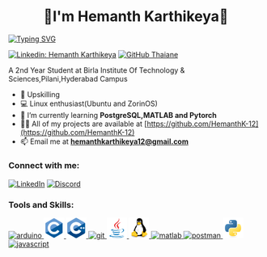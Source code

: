 <h1 align="center">👾I'm Hemanth Karthikeya👾</h1>
<!-- <h3 align="center">A passionate developer interested in all things computers</h3> -->
<a href="https://git.io/typing-svg"><img src="https://readme-typing-svg.demolab.com?font=Fira+Code&size=30&duration=3000&pause=1000&vCenter=true&random=false&width=800&lines=A+Passionate+Developer;Problem+solver;Fast+learner;" alt="Typing SVG" /></a>

<!-- <p align="left"> <a href="https://github.com/ryo-ma/github-profile-trophy"><img src="https://github-profile-trophy.vercel.app/?username=saphereye&theme=onedark" alt="saphereye" /></a> </p> -->
[![Linkedin: Hemanth Karthikeya](https://img.shields.io/badge/-Sw!tchBlade-blue?style=flat-square&logo=Linkedin&logoColor=white&link=https://www.linkedin.com/in/hemanth-karthikeya-ganti-7a673a19a/)](https://www.linkedin.com/in/hemanth-karthikeya-ganti-7a673a19a/)
[![GitHub Thaiane](https://img.shields.io/github/followers/saphereye?label=follow&style=social)](https://github.com/HemanthK-12/)

A 2nd Year Student at Birla Institute Of Technology & Sciences,Pilani,Hyderabad Campus

- 🔭 Upskilling
- 💻 Linux enthusiast(Ubuntu and ZorinOS)
- 🌱 I’m currently learning **PostgreSQL,MATLAB and Pytorch**
- 👨‍💻 All of my projects are available at [https://github.com/HemanthK-12](https://github.com/HemanthK-12)
- 📫 Email me at **hemanthkarthikeya12@gmail.com**

<h3 align="left">Connect with me:</h3>
<p align="left">
<a href="https://www.linkedin.com/in/hemanth-karthikeya-ganti-7a673a19a/" target="blank"><img align="center" src="https://raw.githubusercontent.com/rahuldkjain/github-profile-readme-generator/master/src/images/icons/Social/linked-in-alt.svg" alt="LinkedIn" height="30" width="40" /></a>
<a href="discordapp.com/users/784290692146135062" target="blank"><img align="center" src="https://raw.githubusercontent.com/rahuldkjain/github-profile-readme-generator/master/src/images/icons/Social/discord.svg" alt="Discord" height="30" width="40" /></a>
</a>

</p>

<h3 align="left">Tools and Skills:</h3>
<p align="left">
<a href="https://www.arduino.cc/" target="_blank" rel="noreferrer"> <img src="https://cdn.worldvectorlogo.com/logos/arduino-1.svg" alt="arduino" width="40" height="40"/> </a><a href="https://www.cprogramming.com/" target="_blank" rel="noreferrer"> <img src="https://raw.githubusercontent.com/devicons/devicon/master/icons/c/c-original.svg" alt="c" width="40" height="40"/> </a><a href="https://www.w3schools.com/cpp/" target="_blank" rel="noreferrer"> <img src="https://raw.githubusercontent.com/devicons/devicon/master/icons/cplusplus/cplusplus-original.svg" alt="cplusplus" width="40" height="40"/> </a><a href="https://git-scm.com/" target="_blank" rel="noreferrer"> <img src="https://www.vectorlogo.zone/logos/git-scm/git-scm-icon.svg" alt="git" width="40" height="40"/> </a><a href="https://www.java.com" target="_blank" rel="noreferrer"> <img src="https://raw.githubusercontent.com/devicons/devicon/master/icons/java/java-original.svg" alt="java" width="40" height="40"/> </a><a href="https://www.linux.org/" target="_blank" rel="noreferrer"> <img src="https://raw.githubusercontent.com/devicons/devicon/master/icons/linux/linux-original.svg" alt="linux" width="40" height="40"/> </a><a href="https://www.mathworks.com/" target="_blank" rel="noreferrer"> <img src="https://upload.wikimedia.org/wikipedia/commons/2/21/Matlab_Logo.png" alt="matlab" width="40" height="40"/> </a><a href="https://postman.com" target="_blank" rel="noreferrer"> <img src="https://www.vectorlogo.zone/logos/getpostman/getpostman-icon.svg" alt="postman" width="40" height="40"/> </a><a href="https://www.python.org" target="_blank" rel="noreferrer"> <img src="https://raw.githubusercontent.com/devicons/devicon/master/icons/python/python-original.svg" alt="python" width="40" height="40"/> </a><a href="https://www.w3schools.com/js/" target="blank"><img src="https://raw.githubusercontent.com/rahuldkjain/github-profile-readme-generator/master/src/images/icons/ProgrammingLanguages/javascript.svg" alt="javascript" height="40" width="40" /></a>


</p>

<!-- <p><img align="left" src="https://github-readme-stats.vercel.app/api/top-langs?username=saphereye&show_icons=true&locale=en&layout=compact" alt="saphereye" /></p> -->

<!-- <p><img align="center" src="https://github-readme-stats.vercel.app/api?username=saphereye&show_icons=true&locale=en" alt="saphereye" /></p> -->

<!-- <p><img align="center" src="https://github-readme-streak-stats.herokuapp.com/?user=saphereye&" alt="saphereye" /></p> -->
